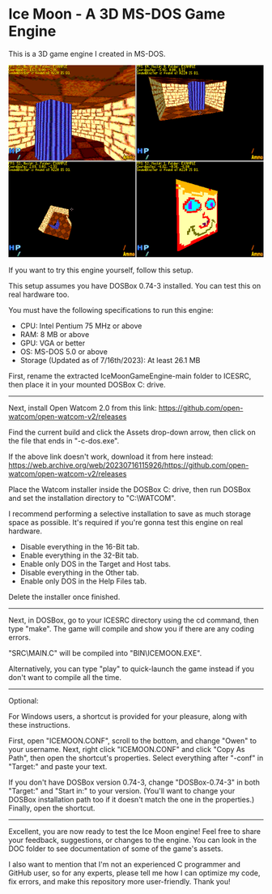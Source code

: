 # Ice Moon - A 3D MS-DOS Game Engine
This is a 3D game engine I created in MS-DOS.

![Alt text](PREVIEW.PNG?raw=true "Preview of the engine.")

If you want to try this engine yourself, follow this setup.

This setup assumes you have DOSBox 0.74-3 installed. You can test this on real hardware too.

You must have the following specifications to run this engine:

-	CPU:	Intel Pentium 75 MHz or above
-	RAM:	8 MB or above
-	GPU:	VGA or better
-	OS:		MS-DOS 5.0 or above
-	Storage (Updated as of 7/16th/2023): At least 26.1 MB

First, rename the extracted IceMoonGameEngine-main folder to ICESRC, then place it in your mounted DOSBox C: drive.

  ------

Next, install Open Watcom 2.0 from this link:
https://github.com/open-watcom/open-watcom-v2/releases

Find the current build and click the Assets drop-down arrow, then click on the file that ends in "-c-dos.exe".

If the above link doesn't work, download it from here instead:
https://web.archive.org/web/20230716115926/https://github.com/open-watcom/open-watcom-v2/releases

Place the Watcom installer inside the DOSBox C: drive, then run DOSBox and set the installation directory to "C:\WATCOM".

I recommend performing a selective installation to save as much storage space as possible. It's required if you're gonna test this engine on real hardware.
-	Disable everything in the 16-Bit tab.
-	Enable everything in the 32-Bit tab.
-	Enable only DOS in the Target and Host tabs.
-	Disable everything in the Other tab.
-	Enable only DOS in the Help Files tab.

Delete the installer once finished.

  ------

Next, in DOSBox, go to your ICESRC directory using the cd command, then type "make". The game will compile and show you if there are any coding errors.

"SRC\MAIN.C" will be compiled into "BIN\ICEMOON.EXE".

Alternatively, you can type "play" to quick-launch the game instead if you don't want to compile all the time.

  ------
  Optional:

For Windows users, a shortcut is provided for your pleasure, along with these instructions.

First, open "ICEMOON.CONF", scroll to the bottom, and change "Owen" to your username. Next, right click "ICEMOON.CONF" and click "Copy As Path", then open the shortcut's properties. Select everything after "-conf" in "Target:" and paste your text.

If you don't have DOSBox version 0.74-3, change "DOSBox-0.74-3" in both "Target:" and "Start in:" to your version. (You'll want to change your DOSBox installation path too if it doesn't match the one in the properties.) Finally, open the shortcut.

  ------

Excellent, you are now ready to test the Ice Moon engine! Feel free to share your feedback, suggestions, or changes to the engine. You can look in the DOC folder to see documentation of some of the game's assets.

I also want to mention that I'm not an experienced C programmer and GitHub user, so for any experts, please tell me how I can optimize my code, fix errors, and make this repository more user-friendly. Thank you!
